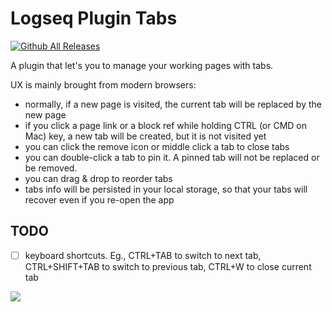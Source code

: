# Logseq Plugin Tabs

[![Github All Releases](https://img.shields.io/github/downloads/pengx17/logseq-plugin-tabs/total.svg)](https://github.com/pengx17/logseq-plugin-tabs/releases)

A plugin that let's you to manage your working pages with tabs.

UX is mainly brought from modern browsers:

- normally, if a new page is visited, the current tab will be replaced by the new page
- if you click a page link or a block ref while holding CTRL (or CMD on Mac) key, a new tab will be created, but it is not visited yet
- you can click the remove icon or middle click a tab to close tabs
- you can double-click a tab to pin it. A pinned tab will not be replaced or be removed.
- you can drag & drop to reorder tabs
- tabs info will be persisted in your local storage, so that your tabs will recover even if you re-open the app

## TODO

- [ ] keyboard shortcuts. Eg., CTRL+TAB to switch to next tab, CTRL+SHIFT+TAB to switch to previous tab, CTRL+W to close current tab

![](./demo.gif)
